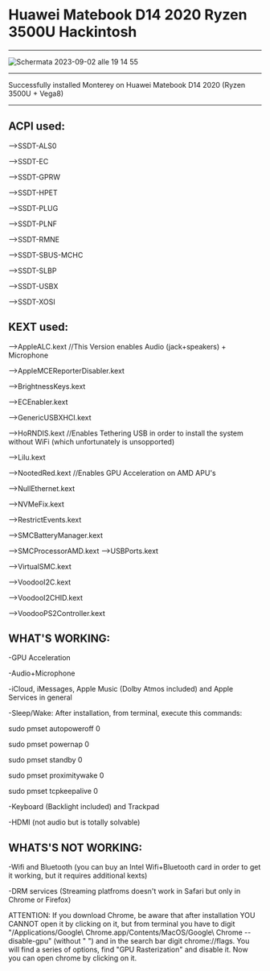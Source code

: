 # Huawei Matebook D14 2020 Ryzen 3500U Hackintosh
---------------------------------------------------------------


![Schermata 2023-09-02 alle 19 14 55](https://github.com/francescotambani/HuaweiMatebookD14RyzenHackintosh/assets/36541427/ea4287e8-283e-4790-b838-5aa0d6df75d1)




-------------------------------------

Successfully installed Monterey on Huawei Matebook D14 2020 (Ryzen 3500U + Vega8)

----------------------------------------------------------------------------------------------------
ACPI used:
----------------------------------------------------------------------------------------------------
 -->SSDT-ALS0
 
 -->SSDT-EC
 
 -->SSDT-GPRW
 
 -->SSDT-HPET
 
 -->SSDT-PLUG
 
 -->SSDT-PLNF
 
 -->SSDT-RMNE
 
 -->SSDT-SBUS-MCHC
 
 -->SSDT-SLBP
 
 -->SSDT-USBX
 
 -->SSDT-XOSI
 
 
KEXT used:
----------------------------------------------------------------------------------------------------
 -->AppleALC.kext //This Version enables Audio (jack+speakers) + Microphone
 
 -->AppleMCEReporterDisabler.kext
 
 -->BrightnessKeys.kext
 
 -->ECEnabler.kext
 
 -->GenericUSBXHCI.kext
 
 -->HoRNDIS.kext //Enables Tethering USB in order to install the system without WiFi (which unfortunately is unsopported)
 
 -->Lilu.kext
 
 -->NootedRed.kext //Enables GPU Acceleration on AMD APU's
 
 -->NullEthernet.kext
 
 -->NVMeFix.kext
 
 -->RestrictEvents.kext
 
 -->SMCBatteryManager.kext
 
 -->SMCProcessorAMD.kext
 -->USBPorts.kext
 
 -->VirtualSMC.kext
 
 -->VoodooI2C.kext
 
 -->VoodooI2CHID.kext
 
 -->VoodooPS2Controller.kext
 

WHAT'S WORKING:
----------------------------------------------------------------------------------------------------
-GPU Acceleration

-Audio+Microphone

-iCloud, iMessages, Apple Music (Dolby Atmos included) and Apple Services in general

-Sleep/Wake: After installation, from terminal, execute this commands: 

sudo pmset autopoweroff 0

sudo pmset powernap 0

sudo pmset standby 0

sudo pmset proximitywake 0

sudo pmset tcpkeepalive 0

-Keyboard (Backlight included) and Trackpad

-HDMI (not audio but is totally solvable)

WHATS'S NOT WORKING:
----------------------------------------------------------------------------------------------------
-Wifi and Bluetooth (you can buy an Intel Wifi+Bluetooth card in order to get it working, but it requires additional kexts)

-DRM services (Streaming platfroms doesn't work in Safari but only in Chrome or Firefox)

 ATTENTION: If you download Chrome, be aware that after installation YOU CANNOT open it by clicking on it, but from terminal you have to digit "/Applications/Google\ Chrome.app/Contents/MacOS/Google\ Chrome --disable-gpu" (without " ") and in the search bar digit chrome://flags. You will find a series of options, find "GPU Rasterization" and disable it. Now you can open chrome by clicking on it.


